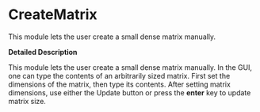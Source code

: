 # CreateMatrix

This module lets the user create a small dense matrix manually.

**Detailed Description**

This module lets the user create a small dense matrix manually. In the GUI, one can type the contents of an arbitrarily sized matrix. First set the dimensions of the matrix, then type its contents. After setting matrix dimensions, use either the Update button or press the **enter** key to update matrix size.
